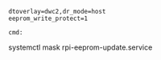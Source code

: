 ```
dtoverlay=dwc2,dr_mode=host
eeprom_write_protect=1
```

```
cmd:

```
systemctl mask rpi-eeprom-update.service
```
